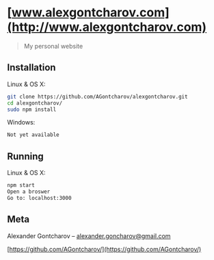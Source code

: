 # [www.alexgontcharov.com](http://www.alexgontcharov.com)
> My personal website

## Installation

Linux & OS X:

```sh
git clone https://github.com/AGontcharov/alexgontcharov.git
cd alexgontcharov/
sudo npm install
```

Windows:

```sh
Not yet available
```
## Running

Linux & OS X:

```sh
npm start
Open a broswer
Go to: localhost:3000
```

## Meta

Alexander Gontcharov – alexander.goncharov@gmail.com

[https://github.com/AGontcharov/](https://github.com/AGontcharov/)

